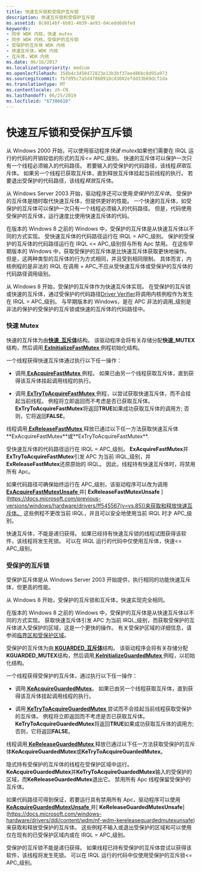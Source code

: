 ```yaml
---
title: 快速互斥锁和受保护互斥锁
description: 快速互斥锁和受保护互斥锁
ms.assetid: 8c8014bf-6b81-4039-ae93-d4cedd6d6fed
keywords:
- 同步 WDK 内核，快速 mutex
- 同步 WDK 内核，受保护的互斥锁
- 受保护的互斥体 WDK 内核
- 快速互斥体，WDK 内核
- 互斥体，WDK 内核
ms.date: 06/16/2017
ms.localizationpriority: medium
ms.openlocfilehash: 358b4c3450472823e13b3bf37ee486bc8d95a973
ms.sourcegitcommit: fb7d95c7a5d47860918cd3602efdd33b69dcf2da
ms.translationtype: MT
ms.contentlocale: zh-CN
ms.lasthandoff: 06/25/2019
ms.locfileid: "67386610"
---
```

# <a name="fast-mutexes-and-guarded-mutexes"></a>快速互斥锁和受保护互斥锁


从 Windows 2000 开始，可以使用驱动程序*快速 mutex*如果他们需要在 IRQL 运行的代码的开销较低的形式的互斥&lt;= APC\_级别。 快速的互斥体可以保护一次只有一个线程必须输入的代码路径。 若要输入的受保护的代码路径，该线程*获取*互斥体。 如果另一个线程已获取互斥体，直到释放互斥体挂起当前线程的执行。 若要退出受保护的代码路径，该线程*释放*互斥体。

从 Windows Server 2003 开始，驱动程序还可以使用*受保护的互斥体*。 受保护的互斥体是随时取代快速互斥体，但提供更好的性能。 一个快速的互斥体，如受保护的互斥体可以保护一次只有一个线程必须输入的代码路径。 但是，代码使用受保护的互斥体，运行速度比使用快速互斥体的代码。

在版本的 Windows 8 之前的 Windows 中，受保护的互斥体是从快速互斥体以不同的方式实现。 受快速互斥体的代码路径运行在 IRQL = APC\_级别。 保护的受保护的互斥体的代码路径运行在 IRQL &lt;= APC\_级别但与所有 Apc 禁用。 在这些早期版本的 Windows 中，获取受保护的互斥体是比快速互斥体获取更快地操作。 但是，这两种类型的互斥体的行为方式相同，并且受到相同限制。 具体而言，内核例程的是非法的 IRQL 在调用 = APC\_不应从受快速互斥体或受保护的互斥体的代码路径调用级别。

从 Windows 8 开始，受保护的互斥体作为快速互斥体实现。 在受保护的互斥锁或快速的互斥体，通过受保护的代码路径[Driver Verifier](https://docs.microsoft.com/windows-hardware/drivers/devtest/driver-verifier)将调用内核例程作为发生在 IRQL = APC\_级别。 与早期版本的 Windows，是在 APC 非法的调用\_级别是非法的保护的受保护的互斥锁或快速的互斥体的代码路径中。

### <a name="fast-mutexes"></a>快速 Mutex

快速的互斥体为由[**快速\_互斥体**](https://docs.microsoft.com/windows-hardware/drivers/kernel/eprocess)结构。 该驱动程序会将有关存储分配**快速\_MUTEX**结构，然后调用[ **ExInitializeFastMutex** ](https://docs.microsoft.com/windows-hardware/drivers/ddi/content/wdm/nf-wdm-exinitializefastmutex)例程初始化结构。

一个线程获得快速互斥体通过执行以下任一操作：

-   调用[ **ExAcquireFastMutex** ](https://docs.microsoft.com/previous-versions/windows/hardware/drivers/ff544337(v=vs.85))例程。 如果已由另一个线程获取互斥体，直到获得该互斥体挂起调用线程的执行。

-   调用[ **ExTryToAcquireFastMutex** ](https://docs.microsoft.com/previous-versions/windows/hardware/drivers/ff545647(v=vs.85))例程，以尝试获取快速互斥体，而不会挂起当前线程。 例程将立即返回而不考虑是否已获取互斥体。 **ExTryToAcquireFastMutex**将返回**TRUE**如果成功获取互斥体的调用方; 否则，它将返回**FALSE**。

线程调用[ **ExReleaseFastMutex** ](https://docs.microsoft.com/previous-versions/windows/hardware/drivers/ff545549(v=vs.85))释放已通过以下任一方法获取快速互斥体**ExAcquireFastMutex**或**ExTryToAcquireFastMutex**.

受快速互斥体的代码路径运行在 IRQL = APC\_级别。 **ExAcquireFastMutex**并**ExTryToAcquireFastMutex**引发 APC 为当前 IRQL\_级别，并**ExReleaseFastMutex**还原原始的 IRQL。 因此，线程持有快速互斥体时，将禁用所有 Apc。

如果代码路径可确保始终运行在 APC\_级别，该驱动程序可以改为调用[ **ExAcquireFastMutexUnsafe** ](https://docs.microsoft.com/previous-versions/windows/hardware/drivers/ff544340(v=vs.85))并[ **ExReleaseFastMutexUnsafe** ](https://docs.microsoft.com/previous-versions/windows/hardware/drivers/ff545567(v=vs.85))来获取和释放快速互斥体。 这些例程不更改当前 IRQL，并且可以安全地使用当前 IRQL 时才 APC\_级别。

快速互斥体，不能是递归获得。 如果已经持有快速互斥锁的线程试图获得该软件，该线程将发生死锁。 可以在 IRQL 运行的代码中仅使用互斥体，快速&lt;= APC\_级别。

### <a name="guarded-mutexes"></a>受保护的互斥锁

受保护互斥体是从 Windows Server 2003 开始提供，执行相同的功能快速互斥体，但更高的性能。

从 Windows 8 开始，受保护的互斥锁和互斥体，快速实现完全相同。

在版本的 Windows 8 之前的 Windows 中，受保护的互斥体是从快速互斥体以不同的方式实现。 获取快速互斥体引发 APC 为当前 IRQL\_级别，而获取受保护的互斥体进入受保护的区域，这是一个更快的操作。 有关受保护区域的详细信息，请参阅[临界区和受保护区域](critical-regions-and-guarded-regions.md)。

受保护的互斥体为由[ **KGUARDED\_互斥体**](https://docs.microsoft.com/windows-hardware/drivers/kernel/eprocess)结构。 该驱动程序会将有关存储分配**KGUARDED\_MUTEX**结构，然后调用[ **KeInitializeGuardedMutex** ](https://docs.microsoft.com/windows-hardware/drivers/ddi/content/wdm/nf-wdm-keinitializeguardedmutex)例程，以初始化结构。

一个线程获得受保护的互斥体，通过执行以下任一操作：

-   调用[ **KeAcquireGuardedMutex**](https://docs.microsoft.com/previous-versions/windows/hardware/drivers/ff551892(v=vs.85))。 如果已由另一个线程获取互斥体，直到获得该互斥体挂起调用线程的执行。

-   调用[ **KeTryToAcquireGuardedMutex** ](https://msdn.microsoft.com/library/windows/hardware/ff553307)尝试而不会挂起当前线程获取受保护的互斥体。 例程将立即返回而不考虑是否已获取互斥体。 **KeTryToAcquireGuardedMutex**将返回**TRUE**如果成功获取互斥体的调用方; 否则，它将返回**FALSE**。

线程调用[ **KeReleaseGuardedMutex** ](https://docs.microsoft.com/windows-hardware/drivers/ddi/content/wdm/nf-wdm-kereleaseguardedmutex)释放已通过以下任一方法获取受保护的互斥体**KeAcquireGuardedMutex**或**KeTryToAcquireGuardedMutex**。

隐式持有受保护的互斥体的线程在受保护区域中运行。 **KeAcquireGuardedMutex**并**KeTryToAcquireGuardedMutex**输入的受保护的区域，而**KeReleaseGuardedMutex**退出它。 禁用所有 Apc 线程保留受保护的互斥体。

如果代码路径可得到保证，若要运行具有禁用所有 Apc，驱动程序可以使用[ **KeAcquireGuardedMutexUnsafe** ](https://docs.microsoft.com/previous-versions/windows/hardware/drivers/ff551894(v=vs.85))并[ **KeReleaseGuardedMutexUnsafe**](https://docs.microsoft.com/windows-hardware/drivers/ddi/content/wdm/nf-wdm-kereleaseguardedmutexunsafe)来获取和释放受保护的互斥体。 这些例程不输入或退出受保护的区域和可以使用仅在现有的已受保护区域内或在 IRQL = APC\_级别。

受保护的互斥锁不能是递归获得。 如果线程已持有受保护的互斥体尝试以获得该软件，该线程将发生死锁。 可以在 IRQL 运行的代码中仅使用受保护的互斥锁&lt;= APC\_级别。

 

 





